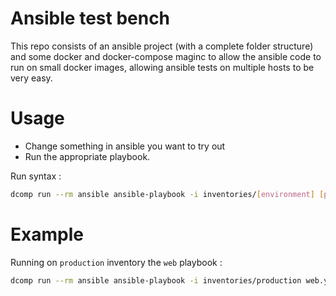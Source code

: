 # Ansible test bench

This repo consists of an ansible project (with a complete folder structure) and some docker and 
docker-compose maginc to allow the ansible code to run on small docker images, allowing ansible
tests on multiple hosts to be very easy.

# Usage

- Change something in ansible you want to try out
- Run the appropriate playbook.

Run syntax : 

```bash
dcomp run --rm ansible ansible-playbook -i inventories/[environment] [playbook].yml
```

# Example

Running on `production` inventory the `web` playbook :


```bash
dcomp run --rm ansible ansible-playbook -i inventories/production web.yml

```
